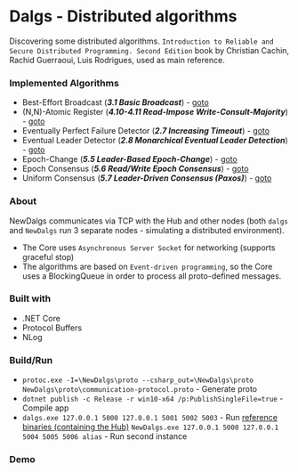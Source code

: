 # Dalgs - Distributed algorithms
Discovering some distributed algorithms. `Introduction to Reliable and Secure Distributed Programming. Second Edition` book by Christian Cachin, Rachid Guerraoui, Luis Rodrigues, used as main reference.

### Implemented Algorithms
* Best-Effort Broadcast (__*3.1 Basic Broadcast*__) - [goto](/NewDalgs/Abstractions/BestEffortBroadcast.cs)
* (N,N)-Atomic Register (__*4.10-4.11 Read-Impose Write-Consult-Majority*__) - [goto](/NewDalgs/Abstractions/NNAtomicRegister.cs)
* Eventually Perfect Failure Detector (__*2.7 Increasing Timeout*__) - [goto](/NewDalgs/Abstractions/EventuallyPerfectFailureDetector.cs)
* Eventual Leader Detector (__*2.8 Monarchical Eventual Leader Detection*__) - [goto](/NewDalgs/Abstractions/EventualLeaderDetector.cs)
* Epoch-Change (__*5.5 Leader-Based Epoch-Change*__) - [goto](/NewDalgs/Abstractions/EpochChange.cs)
* Epoch Consensus (__*5.6 Read/Write Epoch Consensus*__) - [goto](/NewDalgs/Abstractions/EpochConsensus.cs)
* Uniform Consensus (__*5.7 Leader-Driven Consensus (Paxos)*__) - [goto](/NewDalgs/Abstractions/UniformConsensus.cs)

### About
NewDalgs communicates via TCP with the Hub and other nodes (both `dalgs` and `NewDalgs` run 3 separate nodes - simulating a distributed environment).
* The Core uses `Asynchronous Server Socket` for networking (supports graceful stop)
* The algorithms are based on `Event-driven programming`, so the Core uses a BlockingQueue in order to process all proto-defined messages.

### Built with
* .NET Core
* Protocol Buffers
* NLog

### Build/Run 
* `protoc.exe -I=\NewDalgs\proto --csharp_out=\NewDalgs\proto NewDalgs\proto\communication-protocol.proto` - Generate proto
* `dotnet publish -c Release -r win10-x64 /p:PublishSingleFile=true` - Compile app
* `dalgs.exe 127.0.0.1 5000 127.0.0.1 5001 5002 5003` - Run [reference binaries (containing the Hub)](/dalgs/dalgs-reference-binaries.7z)
`NewDalgs.exe 127.0.0.1 5000 127.0.0.1 5004 5005 5006 alias` - Run second instance

### Demo
